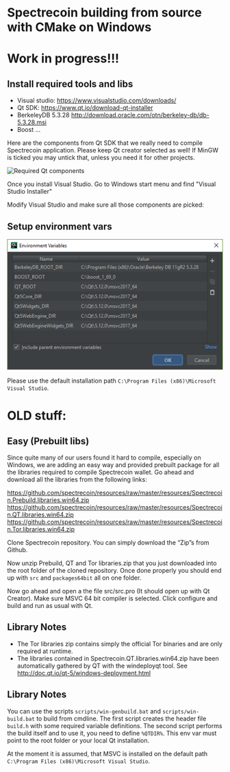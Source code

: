 # Spectrecoin building from source with CMake on Windows

# Work in progress!!!

## Install required tools and libs

- Visual studio: https://www.visualstudio.com/downloads/
- Qt SDK: https://www.qt.io/download-qt-installer
- BerkeleyDB 5.3.28 http://download.oracle.com/otn/berkeley-db/db-5.3.28.msi
- Boost ...

Here are the components from Qt SDK that we really need to compile Spectrecoin
application. Please keep Qt creator selected as well! If MinGW is ticked you
may untick that, unless you need it for other projects.

![Required Qt components](https://github.com/spectrecoin/spectre/raw/master/doc/Qt%20windows.png)

Once you install Visual Studio. Go to Windows start menu and find "Visual Studio Installer"

Modify Visual Studio and make sure all those components are picked:

## Setup environment vars

![CMake environment variables](CMakeEnvVars.png)

Please use the default installation path `C:\Program Files (x86)\Microsoft Visual Studio`.


# OLD stuff:

## Easy (Prebuilt libs)

Since quite many of our users found it hard to compile, especially on
Windows, we are adding an easy way and provided prebuilt package for all
the libraries required to compile Spectrecoin wallet. Go ahead and download
all the libraries from the following links:

https://github.com/spectrecoin/resources/raw/master/resources/Spectrecoin.Prebuild.libraries.win64.zip
https://github.com/spectrecoin/resources/raw/master/resources/Spectrecoin.QT.libraries.win64.zip
https://github.com/spectrecoin/resources/raw/master/resources/Spectrecoin.Tor.libraries.win64.zip

Clone Spectrecoin repository. You can simply download the “Zip”s from Github.

Now unzip Prebuild, QT and Tor libraries.zip that you just downloaded into the
root folder of the cloned repository. Once done properly you should end up with
`src` and `packages64bit` all on one folder.

Now go ahead and open a the file src/src.pro (It should open up with Qt Creator).
Make sure MSVC 64 bit compiler is selected. Click configure and build and run as
usual with Qt.


## Library Notes

- The Tor libraries zip contains simply the official Tor binaries and are
  only required at runtime.
- The libraries contained in Spectrecoin.QT.libraries.win64.zip have been
  automatically gathered by QT with the windeployqt tool.
  See http://doc.qt.io/qt-5/windows-deployment.html

## Library Notes

You can use the scripts `scripts/win-genbuild.bat` and `scripts/win-build.bat`
to build from cmdline. The first script creates the header file `build.h` with
some required variable definitions. The second script performs the build itself
and to use it, you need to define `%QTDIR%`. This env var must point to the root
folder or your local Qt installation.

At the moment it is assumed, that MSVC is installed on the default path
`C:\Program Files (x86)\Microsoft Visual Studio`.
